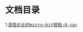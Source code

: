 # 文档目录
1.<kbd>[高性价比的micro:bit搭档:Q-car](https://github.com/Wind-stormger/Q-car_docs/blob/main/DOCS/The%20most%20cost-effective%20microbit%20partner%2C%20Q-car.md)</kbd>
